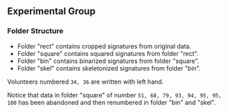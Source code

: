 ## Experimental Group
### Folder Structure
- Folder "rect" contains cropped signatures from original data.
- Folder "square" contains squared signatures from folder "rect".
- Folder "bin" contains binarized signatures from folder "square".
- Folder "skel" contains skeletonized signatures from folder "bin".

Volunteers numbered `34, 36` are written with left hand.

Notice that data in folder "square" of number `51, 68, 79, 93, 94, 95, 95, 100` has been abandoned and then renumbered in folder "bin" and "skel".